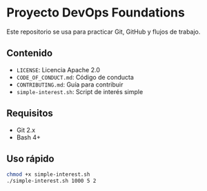 # Proyecto DevOps Foundations

Este repositorio se usa para practicar Git, GitHub y flujos de trabajo.

## Contenido
- `LICENSE`: Licencia Apache 2.0
- `CODE_OF_CONDUCT.md`: Código de conducta
- `CONTRIBUTING.md`: Guía para contribuir
- `simple-interest.sh`: Script de interés simple

## Requisitos
- Git 2.x
- Bash 4+

## Uso rápido
```bash
chmod +x simple-interest.sh
./simple-interest.sh 1000 5 2

